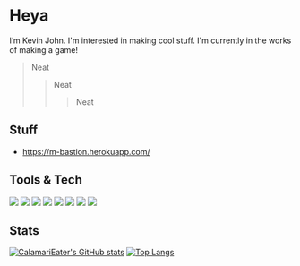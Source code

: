 # Heya 
I’m Kevin John. I'm interested in making cool stuff. I'm currently in the works of making a game!
> Neat 
>> Neat 
>>> Neat

## Stuff
- https://m-bastion.herokuapp.com/

## Tools & Tech
![](https://img.shields.io/badge/OS-Windows-informational?style=flat&logo=<LOGO_NAME>&logoColor=white&color=2bbc8a)
![](https://img.shields.io/badge/Editor-Visual%20Studio-informational?style=flat&logo=<LOGO_NAME>&logoColor=white&color=2bbc8a)
![](https://img.shields.io/badge/Engine-Unity-informational?style=flat&logo=<LOGO_NAME>&logoColor=white&color=2bbc8a)
![](https://img.shields.io/badge/Code-C%23-informational?style=flat&logo=<LOGO_NAME>&logoColor=white&color=2bbc8a)
![](https://img.shields.io/badge/Code-C++-informational?style=flat&logo=<LOGO_NAME>&logoColor=white&color=2bbc8a)
![](https://img.shields.io/badge/Code-Python-informational?style=flat&logo=<LOGO_NAME>&logoColor=white&color=2bbc8a)
![](https://img.shields.io/badge/Code-Java-informational?style=flat&logo=<LOGO_NAME>&logoColor=white&color=2bbc8a)
![](https://img.shields.io/badge/Code-Javascript-informational?style=flat&logo=<LOGO_NAME>&logoColor=white&color=2bbc8a)

## Stats
[![CalamariEater's GitHub stats](https://github-readme-stats.vercel.app/api?username=calamarieater&count_private=true&layout=compact&theme=dark)](https://github.com/anuraghazra/github-readme-stats)
[![Top Langs](https://github-readme-stats.vercel.app/api/top-langs/?username=calamarieater&layout=compact&theme=dark)](https://github.com/anuraghazra/github-readme-stats)

<!---
CalamariEater/CalamariEater is a ✨ special ✨ repository because its `README.md` (this file) appears on your GitHub profile.
You can click the Preview link to take a look at your changes.
--->
